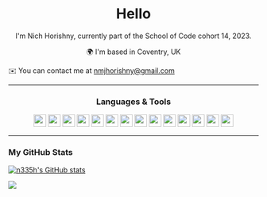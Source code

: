 

<h1 align="center">Hello</h1>

<p align="center">I'm Nich Horishny, currently part of the School of Code cohort 14, 2023. 

<p align="center">🌍 I'm based in Coventry, UK <br>

✉️ You can contact me at nmjhorishny@gmail.com</p>
<hr>
<h3 align="center"> Languages & Tools </h3>

<p align="center"> 

<img src="https://cdn.jsdelivr.net/gh/devicons/devicon/icons/html5/html5-original-wordmark.svg" width="25" height="25">
<img src="https://cdn.jsdelivr.net/gh/devicons/devicon/icons/css3/css3-original-wordmark.svg" width="25" height="25">
<img src="https://cdn.jsdelivr.net/gh/devicons/devicon/icons/javascript/javascript-original.svg" width="25" height="25">
 <img src="https://cdn.jsdelivr.net/gh/devicons/devicon/icons/typescript/typescript-original.svg" width="25" height="25">
 <img src="https://cdn.jsdelivr.net/gh/devicons/devicon/icons/react/react-original.svg"  width="25" height="25">
   <img src="https://cdn.jsdelivr.net/gh/devicons/devicon/icons/express/express-original.svg"  width="25" height="25">
   <img src="https://cdn.jsdelivr.net/gh/devicons/devicon/icons/postgresql/postgresql-original.svg"  width="25" height="25">
<img src="https://cdn.jsdelivr.net/gh/devicons/devicon/icons/git/git-original.svg" width="25" height="25"> 
<img src="https://cdn.jsdelivr.net/gh/devicons/devicon/icons/jest/jest-plain.svg" width="25" height="25">
<img src="https://cdn.jsdelivr.net/gh/devicons/devicon/icons/nodejs/nodejs-original.svg" width="25" height="25"> 
<img src="https://cdn.jsdelivr.net/gh/devicons/devicon/icons/figma/figma-original.svg" width="25" height="25">
<img src="https://cdn.jsdelivr.net/gh/devicons/devicon/icons/premierepro/premierepro-original.svg" width="25" height="25">
<img src="https://cdn.jsdelivr.net/gh/devicons/devicon/icons/photoshop/photoshop-plain.svg" width="25" height="25">
<img src="https://cdn.jsdelivr.net/gh/devicons/devicon/icons/visualstudio/visualstudio-plain.svg" width="25" height="25">
</p>
<hr>
<h3>My GitHub Stats</h3>


<span><a href="http://www.github.com/n335h"><img src="https://github-readme-stats.vercel.app/api?username=n335h&show_icons=true&hide=&count_private=true&title_color=0891b2&text_color=ffffff&icon_color=0891b2&bg_color=1c1917&hide_border=true&show_icons=true" alt="n335h's GitHub stats" /></a>

<a href="http://www.github.com/n335h"><img src="https://github-readme-streak-stats.herokuapp.com/?user=n335h&stroke=ffffff&background=1c1917&ring=0891b2&fire=0891b2&currStreakNum=ffffff&currStreakLabel=0891b2&sideNums=ffffff&sideLabels=ffffff&dates=ffffff&hide_border=true" /></a> </span>

